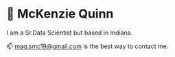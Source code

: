 # 👋  McKenzie Quinn
 I am a Sr.Data Scientist but based in Indiana.

📫  maq.smc19@gmail.com is the best way to contact me.

